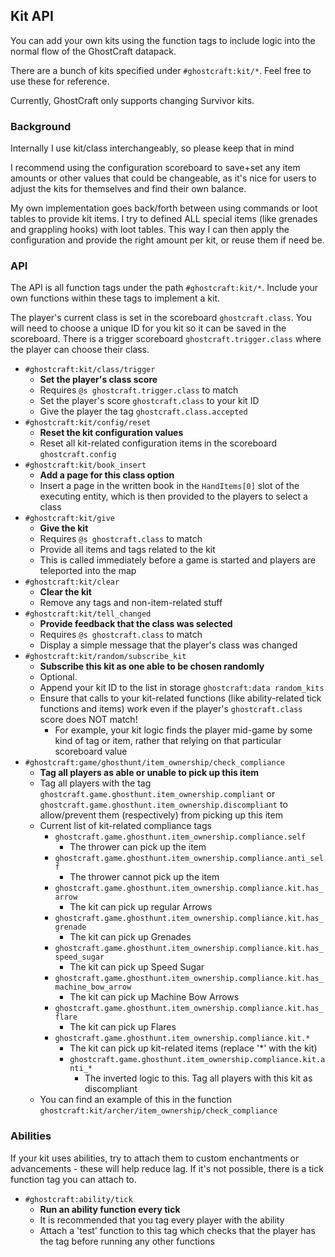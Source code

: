 

## Kit API

You can add your own kits using the function tags to include logic into the normal flow of the GhostCraft datapack.

There are a bunch of kits specified under `#ghostcraft:kit/*`. Feel free to use these for reference.

Currently, GhostCraft only supports changing Survivor kits.


### Background

Internally I use kit/class interchangeably, so please keep that in mind

I recommend using the configuration scoreboard to save+set any item amounts or other values that could be changeable, as it's nice for users to adjust the kits for themselves and find their own balance.

My own implementation goes back/forth between using commands or loot tables to provide kit items. I try to defined ALL special items (like grenades and grappling hooks) with loot tables. This way I can then apply the configuration and provide the right amount per kit, or reuse them if need be.


### API

The API is all function tags under the path `#ghostcraft:kit/*`. Include your own functions within these tags to implement a kit.

The player's current class is set in the scoreboard `ghostcraft.class`. You will need to choose a unique ID for you kit so it can be saved in the scoreboard. There is a trigger scoreboard `ghostcraft.trigger.class` where the player can choose their class.

- `#ghostcraft:kit/class/trigger`
    - <b>Set the player's class score</b>
    - Requires `@s ghostcraft.trigger.class` to match
    - Set the player's score `ghostcraft.class` to your kit ID
    - Give the player the tag `ghostcraft.class.accepted`
- `#ghostcraft:kit/config/reset`
    - <b>Reset the kit configuration values</b>
    - Reset all kit-related configuration items in the scoreboard `ghostcraft.config`
- `#ghostcraft:kit/book_insert`
    - <b>Add a page for this class option</b>
    - Insert a page in the written book in the `HandItems[0]` slot of the executing entity, which is then provided to the players to select a class
- `#ghostcraft:kit/give`
    - <b>Give the kit</b>
    - Requires `@s ghostcraft.class` to match
    - Provide all items and tags related to the kit
    - This is called immediately before a game is started and players are teleported into the map
- `#ghostcraft:kit/clear`
    - <b>Clear the kit</b>
    - Remove any tags and non-item-related stuff
- `#ghostcraft:kit/tell_changed`
    - <b>Provide feedback that the class was selected</b>
    - Requires `@s ghostcraft.class` to match
    - Display a simple message that the player's class was changed
- `#ghostcraft:kit/random/subscribe_kit`
    - <b>Subscribe this kit as one able to be chosen randomly</b>
    - Optional.
    - Append your kit ID to the list in storage `ghostcraft:data random_kits`
    - Ensure that calls to your kit-related functions (like ability-related tick functions and items) work even if the player's `ghostcraft.class` score does NOT match!
        - For example, your kit logic finds the player mid-game by some kind of tag or item, rather that relying on that particular scoreboard value
- `#ghostcraft:game/ghosthunt/item_ownership/check_compliance`
    - <b>Tag all players as able or unable to pick up this item</b>
    - Tag all players with the tag `ghostcraft.game.ghosthunt.item_ownership.compliant` or `ghostcraft.game.ghosthunt.item_ownership.discompliant` to allow/prevent them (respectively) from picking up this item
    - Current list of kit-related compliance tags
        - `ghostcraft.game.ghosthunt.item_ownership.compliance.self`
            - The thrower can pick up the item
        - `ghostcraft.game.ghosthunt.item_ownership.compliance.anti_self`
            - The thrower cannot pick up the item
        - `ghostcraft.game.ghosthunt.item_ownership.compliance.kit.has_arrow`
            - The kit can pick up regular Arrows
        - `ghostcraft.game.ghosthunt.item_ownership.compliance.kit.has_grenade`
            - The kit can pick up Grenades
        - `ghostcraft.game.ghosthunt.item_ownership.compliance.kit.has_speed_sugar`
            - The kit can pick up Speed Sugar
        - `ghostcraft.game.ghosthunt.item_ownership.compliance.kit.has_machine_bow_arrow`
            - The kit can pick up Machine Bow Arrows
        - `ghostcraft.game.ghosthunt.item_ownership.compliance.kit.has_flare`
            - The kit can pick up Flares
        - `ghostcraft.game.ghosthunt.item_ownership.compliance.kit.*`
            - The kit can pick up kit-related items (replace '*' with the kit)
            - `ghostcraft.game.ghosthunt.item_ownership.compliance.kit.anti_*`
                - The inverted logic to this. Tag all players with this kit as discompliant
    - You can find an example of this in the function `ghostcraft:kit/archer/item_ownership/check_compliance`

### Abilities

If your kit uses abilities, try to attach them to custom enchantments or advancements - these will help reduce lag. If it's not possible, there is a tick function tag you can attach to.
- `#ghostcraft:ability/tick`
    - <b>Run an ability function every tick</b>
    - It is recommended that you tag every player with the ability
    - Attach a 'test' function to this tag which checks that the player has the tag before running any other functions

